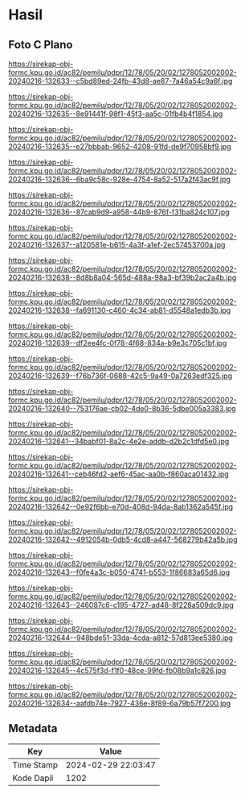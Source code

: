 # Hasil

## Foto C Plano

https://sirekap-obj-formc.kpu.go.id/ac82/pemilu/pdpr/12/78/05/20/02/1278052002002-20240216-132633--c5bd89ed-24fb-43d8-ae87-7a46a54c9a6f.jpg

https://sirekap-obj-formc.kpu.go.id/ac82/pemilu/pdpr/12/78/05/20/02/1278052002002-20240216-132635--8e91441f-98f1-45f3-aa5c-01fb4b4f1854.jpg

https://sirekap-obj-formc.kpu.go.id/ac82/pemilu/pdpr/12/78/05/20/02/1278052002002-20240216-132635--e27bbbab-9652-4208-91fd-de9f70958bf9.jpg

https://sirekap-obj-formc.kpu.go.id/ac82/pemilu/pdpr/12/78/05/20/02/1278052002002-20240216-132636--6ba9c58c-928e-4754-8a52-517a2f43ac9f.jpg

https://sirekap-obj-formc.kpu.go.id/ac82/pemilu/pdpr/12/78/05/20/02/1278052002002-20240216-132636--87cab9d9-a958-44b9-876f-f31ba824c107.jpg

https://sirekap-obj-formc.kpu.go.id/ac82/pemilu/pdpr/12/78/05/20/02/1278052002002-20240216-132637--a120581e-b615-4a3f-a1ef-2ec57453700a.jpg

https://sirekap-obj-formc.kpu.go.id/ac82/pemilu/pdpr/12/78/05/20/02/1278052002002-20240216-132638--8d8b8a04-565d-488a-98a3-bf39b2ac2a4b.jpg

https://sirekap-obj-formc.kpu.go.id/ac82/pemilu/pdpr/12/78/05/20/02/1278052002002-20240216-132638--fa691130-c460-4c34-ab81-d5548a1edb3b.jpg

https://sirekap-obj-formc.kpu.go.id/ac82/pemilu/pdpr/12/78/05/20/02/1278052002002-20240216-132639--df2ee4fc-0f78-4f68-834a-b9e3c705c1bf.jpg

https://sirekap-obj-formc.kpu.go.id/ac82/pemilu/pdpr/12/78/05/20/02/1278052002002-20240216-132639--f76b736f-0688-42c5-9a49-0a7263edf325.jpg

https://sirekap-obj-formc.kpu.go.id/ac82/pemilu/pdpr/12/78/05/20/02/1278052002002-20240216-132640--753176ae-cb02-4de0-8b36-5dbe005a3383.jpg

https://sirekap-obj-formc.kpu.go.id/ac82/pemilu/pdpr/12/78/05/20/02/1278052002002-20240216-132641--34babf01-8a2c-4e2e-addb-d2b2c1dfd5e0.jpg

https://sirekap-obj-formc.kpu.go.id/ac82/pemilu/pdpr/12/78/05/20/02/1278052002002-20240216-132641--ceb46fd2-aef6-45ac-aa0b-f860aca01432.jpg

https://sirekap-obj-formc.kpu.go.id/ac82/pemilu/pdpr/12/78/05/20/02/1278052002002-20240216-132642--0e92f6bb-e70d-408d-94da-8ab1362a545f.jpg

https://sirekap-obj-formc.kpu.go.id/ac82/pemilu/pdpr/12/78/05/20/02/1278052002002-20240216-132642--4912054b-0db5-4cd8-a447-568279b42a5b.jpg

https://sirekap-obj-formc.kpu.go.id/ac82/pemilu/pdpr/12/78/05/20/02/1278052002002-20240216-132643--f0fe4a3c-b050-4741-b553-1f86683a65d6.jpg

https://sirekap-obj-formc.kpu.go.id/ac82/pemilu/pdpr/12/78/05/20/02/1278052002002-20240216-132643--246087c6-c195-4727-ad48-8f228a509dc9.jpg

https://sirekap-obj-formc.kpu.go.id/ac82/pemilu/pdpr/12/78/05/20/02/1278052002002-20240216-132644--948bde51-33da-4cda-a812-57d813ee5380.jpg

https://sirekap-obj-formc.kpu.go.id/ac82/pemilu/pdpr/12/78/05/20/02/1278052002002-20240216-132645--4c575f3d-f1f0-48ce-99fd-fb08b9a1c826.jpg

https://sirekap-obj-formc.kpu.go.id/ac82/pemilu/pdpr/12/78/05/20/02/1278052002002-20240216-132634--aafdb74e-7927-436e-8f89-6a79b57f7200.jpg


## Metadata

| Key        | Value               |
| ---------- | ------------------- |
| Time Stamp | 2024-02-29 22:03:47 |
| Kode Dapil | 1202                |




